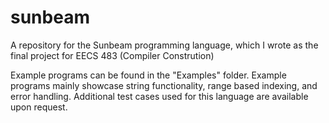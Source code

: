 # sunbeam
A repository for the Sunbeam programming language, which I wrote as the final project for EECS 483 (Compiler Constrution)

Example programs can be found in the "Examples" folder. Example programs mainly showcase string functionality, range based indexing, and error handling. Additional test cases used for this language are available upon request.
